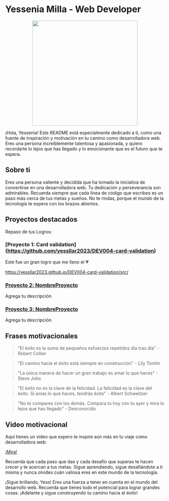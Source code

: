 # Yessenia Milla - Web Developer
<p align="center">
<img width="333"src="https://github.com/MariferVL/PracticaYess/assets/99364311/45e5b8ce-21de-4eb0-b3f9-13f198b424a8">
</p>

¡Hola, Yessenia! Este README está especialmente dedicado a ti, como una fuente de inspiración y motivación en tu camino como desarrolladora web. Eres una persona increíblemente talentosa y apasionada, y quiero recordarte lo lejos que has llegado y lo emocionante que es el futuro que te espera.

## Sobre ti

Eres una persona valiente y decidida que ha tomado la iniciativa de convertirse en una desarrolladora web. Tu dedicación y perseverancia son admirables. Recuerda siempre que cada línea de código que escribes es un paso más cerca de tus metas y sueños. No te rindas, porque el mundo de la tecnología te espera con los brazos abiertos.

## Proyectos destacados

Repaso de tus Logros:

### [Proyecto 1: Card validation] (https://github.com/yessllar2023/DEV004-card-validation)

Este fue un gran logro que me lleno el 💗

 https://yessllar2023.github.io/DEV004-card-validation/src/



### [Proyecto 2: NombreProyecto](https://github.com/yesseniamilla/repo)

Agrega tu descripción

### [Proyecto 3: NombreProyecto](https://github.com/yesseniamilla/repo)
Agrega tu descripción

## Frases motivacionales

> "El éxito es la suma de pequeños esfuerzos repetidos día tras día" - Robert Collier

> "El camino hacia el éxito está siempre en construcción" - Lily Tomlin

> "La única manera de hacer un gran trabajo es amar lo que haces" - Steve Jobs

> "El éxito no es la clave de la felicidad. La felicidad es la clave del éxito. Si amas lo que haces, tendrás éxito" - Albert Schweitzer

> "No te compares con los demás. Compara tu hoy con tu ayer y mira lo lejos que has llegado" - Desconocido

## Video motivacional

Aquí tienes un video que espero te inspire aún más en tu viaje como desarrolladora web:

[¡Mira!](https://www.youtube.com/watch?v=6KI4vWQe6Z0)

Recuerda que cada paso que das y cada desafío que superas te hacen crecer y te acercan a tus metas. Sigue aprendiendo, sigue desafiándote a ti misma y nunca olvides cuán valiosa eres en este mundo de la tecnología.


¡Sigue brillando, Yess! Eres una fuerza a tener en cuenta en el mundo del desarrollo web. Recuerda que tienes todo el potencial para lograr grandes cosas. ¡Adelante y sigue construyendo tu camino hacia el éxito!
